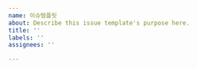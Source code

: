 ```yaml
---
name: 이슈템플릿
about: Describe this issue template's purpose here.
title: ''
labels: ''
assignees: ''

---
```



